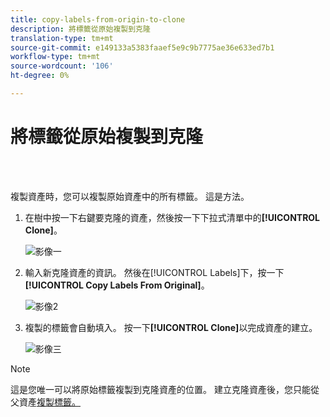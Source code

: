 ```yaml
---
title: copy-labels-from-origin-to-clone
description: 將標籤從原始複製到克隆
translation-type: tm+mt
source-git-commit: e149133a5383faaef5e9c9b7775ae36e633ed7b1
workflow-type: tm+mt
source-wordcount: '106'
ht-degree: 0%

---
```



# 將標籤從原始複製到克隆

<br> 

複製資產時，您可以複製原始資產中的所有標籤。 這是方法。

1. 在樹中按一下右鍵要克隆的資產，然後按一下下拉式清單中的&#x200B;**[!UICONTROL Clone]**。

   ![影像一](/help/sky/assets/labels/copy-labels-from-original-to-clone/copy-labels-from-original-to-clone-1.jpg)

1. 輸入新克隆資產的資訊。 然後在[!UICONTROL Labels]下，按一下&#x200B;**[!UICONTROL Copy Labels From Original]**。

   ![影像2](/help/sky/assets/labels/copy-labels-from-original-to-clone/copy-labels-from-original-to-clone-2.jpg)

1. 複製的標籤會自動填入。 按一下&#x200B;**[!UICONTROL Clone]**&#x200B;以完成資產的建立。

   ![影像三](/help/sky/assets/labels/copy-labels-from-original-to-clone/copy-labels-from-original-to-clone-3.jpg)

>[!NOTE]
>
>這是您唯一可以將原始標籤複製到克隆資產的位置。 建立克隆資產後，您只能從父資產[複製標籤。](/help/sky/copy-labels-from-parent-to-child.md)
